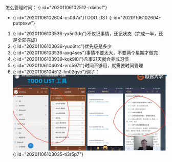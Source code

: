 怎么管理时间：
{: id="20201106102512-rdaibsf"}

* {: id="20201106102604-os0tt7a"}TODO LIST
{: id="20201106102604-putpsxw"}

1. {: id="20201106103536-yx5n3dq"}不仅记事情，还记状态（完成一半，还是全部完成）
2. {: id="20201106103036-yuo6trc"}优先级是多少
3. {: id="20201106103536-axq4ses"}事情不要太大，不要两个星期才做完
4. {: id="20201106103939-kqk9l0i"}凡事21天就会养成习惯
5. {: id="20201106104024-vro597t"}时间不够用，就需要时间管理
6. {: id="20201106104512-hn02gyo"}例子：![todolist.jpg](assets/20201106104457-pvh6s7k-todolist.jpg)
{: id="20201106103035-ti3r5p7"}
